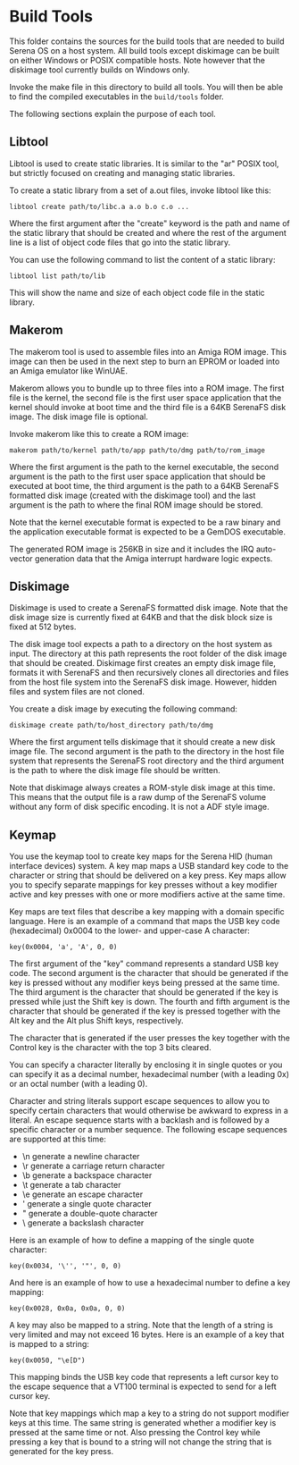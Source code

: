 # Build Tools

This folder contains the sources for the build tools that are needed to build Serena OS on a host system. All build tools except diskimage can be built on either Windows or POSIX compatible hosts. Note however that the diskimage tool currently builds on Windows only.

Invoke the make file in this directory to build all tools. You will then be able to find the compiled executables in the `build/tools` folder.

The following sections explain the purpose of each tool.

## Libtool

Libtool is used to create static libraries. It is similar to the "ar" POSIX tool, but strictly focused on creating and managing static libraries.

To create a static library from a set of a.out files, invoke libtool like this:

```
libtool create path/to/libc.a a.o b.o c.o ... 
```

Where the first argument after the "create" keyword is the path and name of the static library that should be created and where the rest of the argument line is a list of object code files that go into the static library.

You can use the following command to list the content of a static library:

```
libtool list path/to/lib
```

This will show the name and size of each object code file in the static library.

## Makerom

The makerom tool is used to assemble files into an Amiga ROM image. This image can then be used in the next step to burn an EPROM or loaded into an Amiga emulator like WinUAE.

Makerom allows you to bundle up to three files into a ROM image. The first file is the kernel, the second file is the first user space application that the kernel should invoke at boot time and the third file is a 64KB SerenaFS disk image. The disk image file is optional.

Invoke makerom like this to create a ROM image:

```
makerom path/to/kernel path/to/app path/to/dmg path/to/rom_image
```

Where the first argument is the path to the kernel executable, the second argument is the path to the first user space application that should be executed at boot time, the third argument is the path to a 64KB SerenaFS formatted disk image (created with the diskimage tool) and the last argument is the path to where the final ROM image should be stored.

Note that the kernel executable format is expected to be a raw binary and the application executable format is expected to be a GemDOS executable.

The generated ROM image is 256KB in size and it includes the IRQ auto-vector generation data that the Amiga interrupt hardware logic expects.

## Diskimage

Diskimage is used to create a SerenaFS formatted disk image. Note that the disk image size is currently fixed at 64KB and that the disk block size is fixed at 512 bytes.

The disk image tool expects a path to a directory on the host system as input. The directory at this path represents the root folder of the disk image that should be created. Diskimage first creates an empty disk image file, formats it with SerenaFS and then recursively clones all directories and files from the host file system into the SerenaFS disk image. However, hidden files and system files are not cloned.

You create a disk image by executing the following command:

```
diskimage create path/to/host_directory path/to/dmg
```

Where the first argument tells diskimage that it should create a new disk image file. The second argument is the path to the directory in the host file system that represents the SerenaFS root directory and the third argument is the path to where the disk image file should be written.

Note that diskimage always creates a ROM-style disk image at this time. This means that the output file is a raw dump of the SerenaFS volume without any form of disk specific encoding. It is not a ADF style image.

## Keymap

You use the keymap tool to create key maps for the Serena HID (human interface devices) system. A key map maps a USB standard key code to the character or string that should be delivered on a key press. Key maps allow you to specify separate mappings for key presses without a key modifier active and key presses with one or more modifiers active at the same time.

Key maps are text files that describe a key mapping with a domain specific language. Here is an example of a command that maps the USB key code (hexadecimal) 0x0004 to the lower- and upper-case A character:

```
key(0x0004, 'a', 'A', 0, 0)
```
The first argument of the "key" command represents a standard USB key code. The second argument is the character that should be generated if the key is pressed without any modifier keys being pressed at the same time. The third argument is the character that should be generated if the key is pressed while just the Shift key is down. The fourth and fifth argument is the character that should be generated if the key is pressed together with the Alt key and the Alt plus Shift keys, respectively.

The character that is generated if the user presses the key together with the Control key is the character with the top 3 bits cleared.

You can specify a character literally by enclosing it in single quotes or you can specify it as a decimal number, hexadecimal number (with a leading 0x) or an octal number (with a leading 0).

Character and string literals support escape sequences to allow you to specify certain characters that would otherwise be awkward to express in a literal. An escape sequence starts with a backlash and is followed by a specific character or a number sequence. The following escape sequences are supported at this time:

* \n generate a newline character
* \r generate a carriage return character
* \b generate a backspace character
* \t generate a tab character
* \e generate an escape character
* \' generate a single quote character
* \" generate a double-quote character
* \\ generate a backslash character

Here is an example of how to define a mapping of the single quote character:

```
key(0x0034, '\'', '"', 0, 0)
```

And here is an example of how to use a hexadecimal number to define a key mapping:

```
key(0x0028, 0x0a, 0x0a, 0, 0)
```

A key may also be mapped to a string. Note that the length of a string is very limited and may not exceed 16 bytes. Here is an example of a key that is mapped to a string:

```
key(0x0050, "\e[D")
```

This mapping binds the USB key code that represents a left cursor key to the escape sequence that a VT100 terminal is expected to send for a left cursor key.

Note that key mappings which map a key to a string do not support modifier keys at this time. The same string is generated whether a modifier key is pressed at the same time or not. Also pressing the Control key while pressing a key that is bound to a string will not change the string that is generated for the key press.
